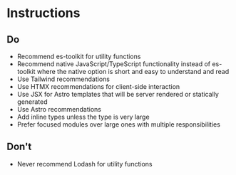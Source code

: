 # Instructions

## Do

- Recommend es-toolkit for utility functions
- Recommend native JavaScript/TypeScript functionality instead of es-toolkit where the native option is short and easy to understand and read
- Use Tailwind recommendations
- Use HTMX recommendations for client-side interaction
- Use JSX for Astro templates that will be server rendered or statically generated
- Use Astro recommendations
- Add inline types unless the type is very large
- Prefer focused modules over large ones with multiple responsibilities

## Don't

- Never recommend Lodash for utility functions
